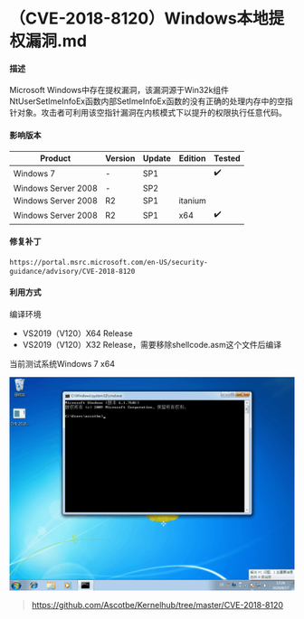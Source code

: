 # （CVE-2018-8120）Windows本地提权漏洞.md

#### 描述

Microsoft Windows中存在提权漏洞，该漏洞源于Win32k组件NtUserSetImeInfoEx函数内部SetImeInfoEx函数的没有正确的处理内存中的空指针对象。攻击者可利用该空指针漏洞在内核模式下以提升的权限执行任意代码。

#### 影响版本

| Product             | Version | Update | Edition | Tested |
| ------------------- | ------- | ------ | ------- | ------ |
| Windows 7           | -       | SP1    |         | ✔️      |
| Windows Server 2008 | -       | SP2    |         |        |
| Windows Server 2008 | R2      | SP1    | itanium |        |
| Windows Server 2008 | R2      | SP1    | x64     | ✔️      |

#### 修复补丁

```
https://portal.msrc.microsoft.com/en-US/security-guidance/advisory/CVE-2018-8120
```

#### 利用方式

编译环境

- VS2019（V120）X64 Release
- VS2019（V120）X32 Release，需要移除shellcode.asm这个文件后编译

当前测试系统Windows 7 x64

[![1](resource/%EF%BC%88CVE-2018-8120%EF%BC%89Windows%E6%9C%AC%E5%9C%B0%E6%8F%90%E6%9D%83%E6%BC%8F%E6%B4%9E/media/CVE-2018-8120_win7_x64.gif)](https://github.com/Ascotbe/Random-img/blob/master/WindowsKernelExploits/CVE-2018-8120_win7_x64.gif?raw=true)



> https://github.com/Ascotbe/Kernelhub/tree/master/CVE-2018-8120
